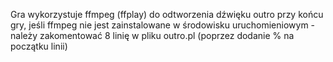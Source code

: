 Gra wykorzystuje ffmpeg (ffplay) do odtworzenia dźwięku outro przy końcu gry, jeśli ffmpeg nie jest zainstalowane w środowisku uruchomieniowym - należy zakomentować 8 linię w pliku outro.pl (poprzez dodanie % na początku linii)